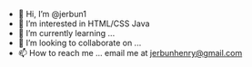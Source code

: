 - 👋 Hi, I’m @jerbun1
- 👀 I’m interested in HTML/CSS Java 
- 🌱 I’m currently learning ...
- 💞️ I’m looking to collaborate on ...
- 📫 How to reach me ... email me at jerbunhenry@gmail.com

<!---
jerbun1/jerbun1 is a ✨ special ✨ repository because its `README.md` (this file) appears on your GitHub profile.
You can click the Preview link to take a look at your changes.
--->
